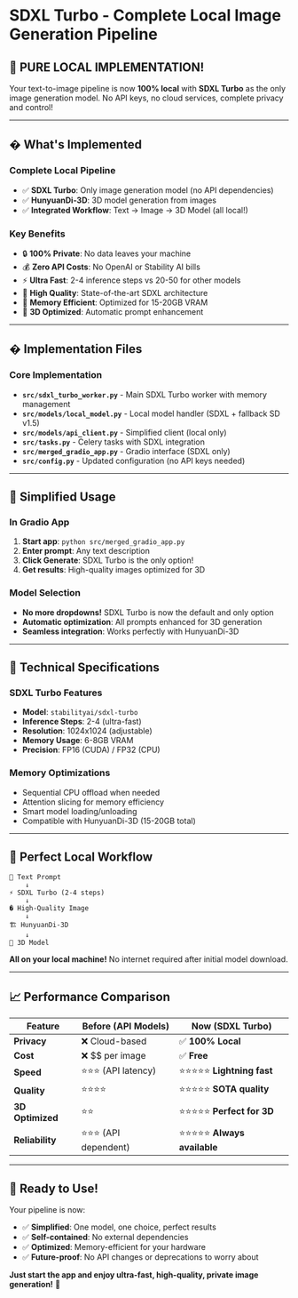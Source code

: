 # SDXL Turbo - Complete Local Image Generation Pipeline

## 🎉 **PURE LOCAL IMPLEMENTATION!**

Your text-to-image pipeline is now **100% local** with **SDXL Turbo** as the only image generation model. No API keys, no cloud services, complete privacy and control!

---

## � **What's Implemented**

### **Complete Local Pipeline**
- ✅ **SDXL Turbo**: Only image generation model (no API dependencies)
- ✅ **HunyuanDi-3D**: 3D model generation from images
- ✅ **Integrated Workflow**: Text → Image → 3D Model (all local!)

### **Key Benefits**
- 🔒 **100% Private**: No data leaves your machine
- 💰 **Zero API Costs**: No OpenAI or Stability AI bills
- ⚡ **Ultra Fast**: 2-4 inference steps vs 20-50 for other models
- 🎯 **High Quality**: State-of-the-art SDXL architecture
- 💾 **Memory Efficient**: Optimized for 15-20GB VRAM
- 🔧 **3D Optimized**: Automatic prompt enhancement

---

## � **Implementation Files**

### **Core Implementation**
- **`src/sdxl_turbo_worker.py`** - Main SDXL Turbo worker with memory management
- **`src/models/local_model.py`** - Local model handler (SDXL + fallback SD v1.5)
- **`src/models/api_client.py`** - Simplified client (local only)
- **`src/tasks.py`** - Celery tasks with SDXL integration
- **`src/merged_gradio_app.py`** - Gradio interface (SDXL only)
- **`src/config.py`** - Updated configuration (no API keys needed)

---

## 🎯 **Simplified Usage**

### **In Gradio App**
1. **Start app**: `python src/merged_gradio_app.py`
2. **Enter prompt**: Any text description
3. **Click Generate**: SDXL Turbo is the only option!
4. **Get results**: High-quality images optimized for 3D

### **Model Selection**
- **No more dropdowns!** SDXL Turbo is now the default and only option
- **Automatic optimization**: All prompts enhanced for 3D generation
- **Seamless integration**: Works perfectly with HunyuanDi-3D

---

## 🔧 **Technical Specifications**

### **SDXL Turbo Features**
- **Model**: `stabilityai/sdxl-turbo`
- **Inference Steps**: 2-4 (ultra-fast)
- **Resolution**: 1024x1024 (adjustable)
- **Memory Usage**: 6-8GB VRAM
- **Precision**: FP16 (CUDA) / FP32 (CPU)

### **Memory Optimizations**
- Sequential CPU offload when needed
- Attention slicing for memory efficiency
- Smart model loading/unloading
- Compatible with HunyuanDi-3D (15-20GB total)

---

## 🌟 **Perfect Local Workflow**

```
📝 Text Prompt 
    ↓
⚡ SDXL Turbo (2-4 steps)
    ↓  
�️ High-Quality Image
    ↓
🏗️ HunyuanDi-3D 
    ↓
🎨 3D Model
```

**All on your local machine!** No internet required after initial model download.

---

## 📈 **Performance Comparison**

| Feature | Before (API Models) | **Now (SDXL Turbo)** |
|---------|--------------------|--------------------|
| **Privacy** | ❌ Cloud-based | ✅ **100% Local** |
| **Cost** | ❌ $$ per image | ✅ **Free** |
| **Speed** | ⭐⭐⭐ (API latency) | ⭐⭐⭐⭐⭐ **Lightning fast** |
| **Quality** | ⭐⭐⭐⭐ | ⭐⭐⭐⭐⭐ **SOTA quality** |
| **3D Optimized** | ⭐⭐ | ⭐⭐⭐⭐⭐ **Perfect for 3D** |
| **Reliability** | ⭐⭐⭐ (API dependent) | ⭐⭐⭐⭐⭐ **Always available** |

---

## 🎊 **Ready to Use!**

Your pipeline is now:
- ✅ **Simplified**: One model, one choice, perfect results
- ✅ **Self-contained**: No external dependencies
- ✅ **Optimized**: Memory-efficient for your hardware
- ✅ **Future-proof**: No API changes or deprecations to worry about

**Just start the app and enjoy ultra-fast, high-quality, private image generation!** 🚀
